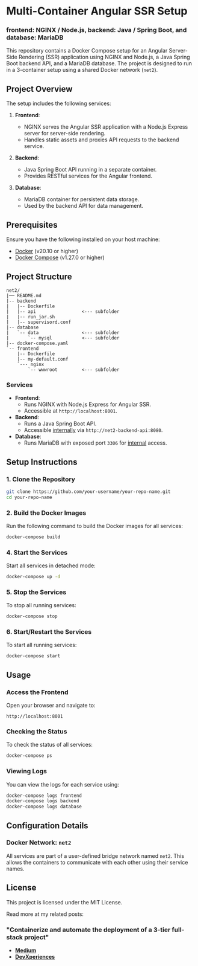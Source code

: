 
# Multi-Container Angular SSR Setup 
### frontend: NGINX / Node.js, backend: Java / Spring Boot, and database: MariaDB

This repository contains a Docker Compose setup for an Angular Server-Side Rendering (SSR) application using NGINX and Node.js, a Java Spring Boot backend API, and a MariaDB database. The project is designed to run in a 3-container setup using a shared Docker network (`net2`).

## Project Overview

The setup includes the following services:

1. **Frontend**:
   - NGINX serves the Angular SSR application with a Node.js Express server for server-side rendering.
   - Handles static assets and proxies API requests to the backend service.

2. **Backend**:
   - Java Spring Boot API running in a separate container.
   - Provides RESTful services for the Angular frontend.

3. **Database**:
   - MariaDB container for persistent data storage.
   - Used by the backend API for data management.

## Prerequisites

Ensure you have the following installed on your host machine:

- [Docker](https://www.docker.com/get-started) (v20.10 or higher)
- [Docker Compose](https://docs.docker.com/compose/install/) (v1.27.0 or higher)

## Project Structure

```
net2/
|── README.md
|-- backend
|   |-- Dockerfile
|   |-- api					<--- subfolder
|   |-- run_jar.sh
|   |-- supervisord.conf
|-- database
|   `-- data				<--- subfolder
|       `-- mysql			<--- subfolder
|-- docker-compose.yaml
`-- frontend
    |-- Dockerfile
    |-- my-default.conf
    `--- nginx
        `-- wwwroot			<--- subfolder

```

### Services

- **Frontend**:
  - Runs NGINX with Node.js Express for Angular SSR.
  - Accessible at `http://localhost:8001`.
- **Backend**:
  - Runs a Java Spring Boot API.
  - Accessible <u>internally</u> via `http://net2-backend-api:8080`.
- **Database**:
  - Runs MariaDB with exposed port `3306` for <u>internal</u> access.

## Setup Instructions

### 1. Clone the Repository

```bash
git clone https://github.com/your-username/your-repo-name.git
cd your-repo-name
```


### 2. Build the Docker Images

Run the following command to build the Docker images for all services:

```bash
docker-compose build
```

### 4. Start the Services

Start all services in detached mode:

```bash
docker-compose up -d
```

### 5. Stop the Services

To stop all running services:

```bash
docker-compose stop
```

### 6. Start/Restart the Services

To start all running services:

```bash
docker-compose start
```


## Usage

### Access the Frontend

Open your browser and navigate to:

```
http://localhost:8001
```


### Checking the Status

To check the status of all services:

```bash
docker-compose ps
```

### Viewing Logs

You can view the logs for each service using:

```bash
docker-compose logs frontend
docker-compose logs backend
docker-compose logs database
```

## Configuration Details

### Docker Network: `net2`

All services are part of a user-defined bridge network named `net2`. This allows the containers to communicate with each other using their service names.


## License

This project is licensed under the MIT License.


Read more at my related posts: 
### "Containerize and automate the deployment of a 3-tier full-stack project"

* **[Medium](https://medium.com/@zzpzaf.se)**
* **[DevXperiences](https://www.devxperiences.com/developers-posts/)** 



